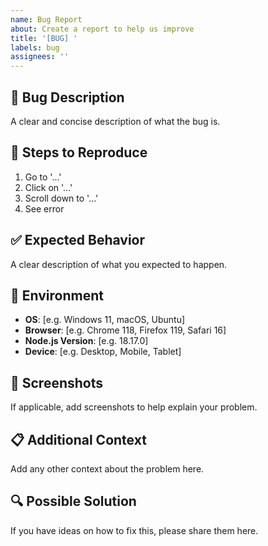 ```yaml
---
name: Bug Report
about: Create a report to help us improve
title: '[BUG] '
labels: bug
assignees: ''
---
```


## 🐛 Bug Description
A clear and concise description of what the bug is.

## 🔄 Steps to Reproduce
1. Go to '...'
2. Click on '...'
3. Scroll down to '...'
4. See error

## ✅ Expected Behavior
A clear description of what you expected to happen.

## 📱 Environment
- **OS**: [e.g. Windows 11, macOS, Ubuntu]
- **Browser**: [e.g. Chrome 118, Firefox 119, Safari 16]
- **Node.js Version**: [e.g. 18.17.0]
- **Device**: [e.g. Desktop, Mobile, Tablet]

## 📸 Screenshots
If applicable, add screenshots to help explain your problem.

## 📋 Additional Context
Add any other context about the problem here.

## 🔍 Possible Solution
If you have ideas on how to fix this, please share them here.
